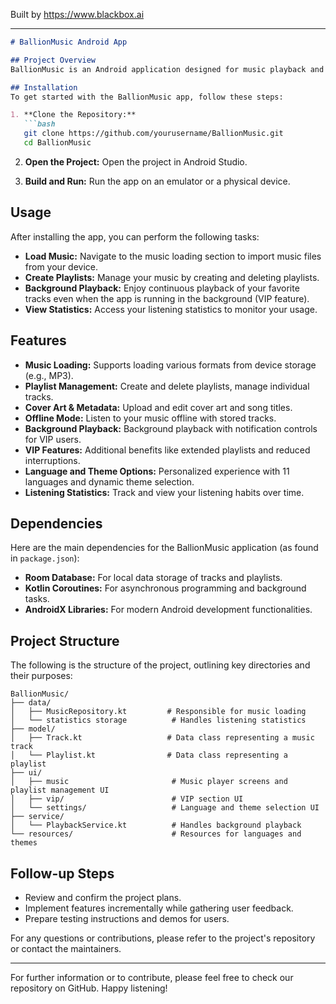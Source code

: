 
Built by https://www.blackbox.ai

---

```markdown
# BallionMusic Android App

## Project Overview
BallionMusic is an Android application designed for music playback and management. The app allows users to load music from their device, create playlists, and manage their music library efficiently. The application also targets a VIP user experience with additional features such as background playback and enhanced statistics. This README provides an overview of the project, its features, installation instructions, and usage guidelines.

## Installation
To get started with the BallionMusic app, follow these steps:

1. **Clone the Repository:**
   ```bash
   git clone https://github.com/yourusername/BallionMusic.git
   cd BallionMusic
   ```

2. **Open the Project:**
   Open the project in Android Studio.

3. **Build and Run:**
   Run the app on an emulator or a physical device.

## Usage
After installing the app, you can perform the following tasks:

- **Load Music:** Navigate to the music loading section to import music files from your device.
- **Create Playlists:** Manage your music by creating and deleting playlists.
- **Background Playback:** Enjoy continuous playback of your favorite tracks even when the app is running in the background (VIP feature).
- **View Statistics:** Access your listening statistics to monitor your usage.

## Features
- **Music Loading:** Supports loading various formats from device storage (e.g., MP3).
- **Playlist Management:** Create and delete playlists, manage individual tracks.
- **Cover Art & Metadata:** Upload and edit cover art and song titles.
- **Offline Mode:** Listen to your music offline with stored tracks.
- **Background Playback:** Background playback with notification controls for VIP users.
- **VIP Features:** Additional benefits like extended playlists and reduced interruptions.
- **Language and Theme Options:** Personalized experience with 11 languages and dynamic theme selection.
- **Listening Statistics:** Track and view your listening habits over time.

## Dependencies
Here are the main dependencies for the BallionMusic application (as found in `package.json`):
- **Room Database:** For local data storage of tracks and playlists.
- **Kotlin Coroutines:** For asynchronous programming and background tasks.
- **AndroidX Libraries:** For modern Android development functionalities.

## Project Structure
The following is the structure of the project, outlining key directories and their purposes:

```
BallionMusic/
├── data/
│   ├── MusicRepository.kt         # Responsible for music loading
│   └── statistics storage          # Handles listening statistics
├── model/
│   ├── Track.kt                   # Data class representing a music track
│   └── Playlist.kt                # Data class representing a playlist
├── ui/
│   ├── music                       # Music player screens and playlist management UI
│   ├── vip/                        # VIP section UI
│   └── settings/                   # Language and theme selection UI
├── service/
│   └── PlaybackService.kt          # Handles background playback
└── resources/                      # Resources for languages and themes
```

## Follow-up Steps
- Review and confirm the project plans.
- Implement features incrementally while gathering user feedback.
- Prepare testing instructions and demos for users.

For any questions or contributions, please refer to the project's repository or contact the maintainers.

---
For further information or to contribute, please feel free to check our repository on GitHub. Happy listening!
```